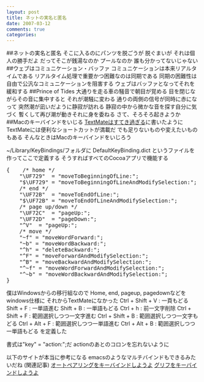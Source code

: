 ```yaml
---
layout: post
title: ネットの実名と匿名
date: 2007-03-12
comments: true
categories:
---
```


##ネットの実名と匿名
そこに入るのにパンツを脱ごうが
脱ぐまいが
それは個人の勝手だよ
だってそこが銭湯なのか
プールなのか
誰も分かってないじゃない
##ウェブはコミュニケーション・バッファ
コミュニケーションは本来リアルタイムである
リアルタイム処理で重要かつ困難なのは同期である
同期の困難性は自由で公汎なコミュニケーションを阻害する
ウェブはバッファとなってそれを緩和する
##Prince of Tides
大通りを走る車の騒音で朝目が覚める
目を閉じながらその音に集中すると
それが潮騒に変わる
通りの両側の信号が同時に赤になって
突然潮が凪いだように静寂が訪れる
静寂の中から微かな音を探す自分に気づく
暫くして再び潮が動きそれに身を委ねる
さて、そろそろ起きようか
##Macのキーバインドをいじる
[TextMateはすてき過ぎる](http://d.hatena.ne.jp/keyesberry/20070311)に書いたように
TextMateには便利なショートカットが満載だ
でも足りないものや変えたいものもある
そんなときはMacのキーバインドをいじろう

~/Library/KeyBindings/フォルダに
DefaultKeyBinding.dict
というファイルを作ってここで定義する
そうすればすべてのCocoaアプリで機能する
<pre>
{    /* home */
    "\UF729"  = "moveToBeginningOfLine:";
    "$\UF729" = "moveToBeginningOfLineAndModifySelection:";
    /* end */
    "\UF72B"  = "moveToEndOfLine:";
    "$\UF72B" = "moveToEndOfLineAndModifySelection:";
    /* page up/down */
    "\UF72C"  = "pageUp:";
    "\UF72D"  = "pageDown:";
    "^V"  = "pageUp:";
    /* move */
    "~f" = "moveWordForward:";
    "~b" = "moveWordBackward:";
    "^h" = "deleteBackward:";
    "^F" = "moveForwardAndModifySelection:";
    "^B" = "moveBackwardAndModifySelection:";
    "^~f" = "moveWordForwardAndModifySelection:";
    "^~b" = "moveWordBackwardAndModifySelection:";
}
</pre>
僕はWindowsからの移行組なので
Home, end, pageup, pagedownなどをwindows仕様に
それからTextMateになかった
Ctrl + Shift + V : 一頁もどる
Shift + F : 一単語進む
Shift + B : 一単語もどる
Ctrl + h  : 前一文字削除
Ctrl + Shift + F : 範囲選択しつつ一文字進む
Ctrl + Shift + B : 範囲選択しつつ一文字もどる
Ctrl + Alt + F : 範囲選択しつつ一単語進む
Ctrl + Alt + B : 範囲選択しつつ一単語もどる
を定義した

書式は"key" = "action:";だ
actionのあとのコロンを忘れないように

以下のサイトが本当に参考になる
emacsのようなマルチバインドもできるみたいだね
[](http://www.lsmason.com/articles/macosxkeybindings.html)
[](http://www.hcs.harvard.edu/~jrus/site/cocoa-text.html)
[](http://macromates.com/blog/archives/2005/07/05/key-bindings-for-switchers/)
[](http://journal.mycom.co.jp/column/osx/103/)
(関連記事)
[オートペアリングをキーバインドしようよ](/2007/03/13/notitle/)
[グリフをキーバインドしようよ](/2007/03/13/notitle/)
